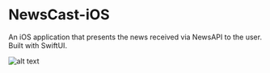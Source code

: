 # NewsCast-iOS
An iOS application that presents the news received via NewsAPI to the user. Built with SwiftUI.

![alt text](/screen-recording.gif)

